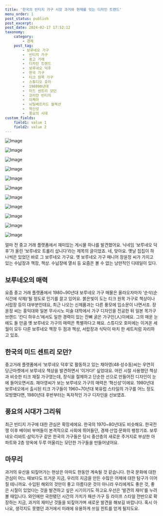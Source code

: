 ```yaml
---
title: '한국의 빈티지 가구 시장 과거와 현재를 잇는 디자인 트렌드'
menu_order: 1
post_status: publish
post_excerpt: 
post_date: 2024-02-17 17:52:12
taxonomy:
    category:
        - 경제
    post_tag:
        - 보루네오 가구
        -  빈티지 가구
        -  중고 거래
        -  디자인 트렌드
        -  보루네오 덕후
        -  한국 가구
        -  티크 원목 가구
        -  스튜디오 호미
        -  198090년대
        -  미드 센트리 모던
        -  코리안 빈티지
        -  이케아
        -  뉘틸베르카드 컬렉션
        -  혁신성
        -  풍요의 시대
custom_fields:
    field1: value 1
    field2: value 2
---
```


![Image](https://imgnews.pstatic.net/image/025/2024/02/11/0003340742_001_20240211175701055.jpg?type=w647)

![Image](https://imgnews.pstatic.net/image/025/2024/02/11/0003340742_002_20240211175701081.jpg?type=w647)

![Image](https://imgnews.pstatic.net/image/025/2024/02/11/0003340742_003_20240211175701107.jpg?type=w647)

![Image](https://imgnews.pstatic.net/image/025/2024/02/11/0003340742_004_20240211175701132.jpg?type=w647)

![Image](https://imgnews.pstatic.net/image/025/2024/02/11/0003340742_005_20240211175701160.jpg?type=w647)

![Image](https://imgnews.pstatic.net/image/025/2024/02/11/0003340742_006_20240211175701185.jpg?type=w647)

![Image](https://imgnews.pstatic.net/image/025/2024/02/11/0003340742_007_20240211175701214.jpg?type=w647)

![Image](https://imgnews.pstatic.net/image/025/2024/02/11/0003340742_008_20240211175701241.jpg?type=w647)

![Image](https://imgnews.pstatic.net/image/025/2024/02/11/0003340742_009_20240211175701268.jpg?type=w647)

![Image](https://imgnews.pstatic.net/image/025/2024/02/11/0003340742_010_20240211175701295.jpg?type=w647)

![Image](https://imgnews.pstatic.net/image/025/2024/02/11/0003340742_011_20240211175701323.jpg?type=w647)

얼마 전 중고 거래 플랫폼에서 재미있는 게시물 하나를 발견했어요. 닉네임 ‘보루네오 덕후’가 올린 ‘보루네오 트롤리 삽니다’라는 제목의 글이었죠. 네, 맞아요. 옛날 집집이 하나씩은 있었던 바로 그 보루네오 가구요. 옛 보루네오 가구 매니어 장윤정 씨가 가지고 있는 수납장과 책장, 책상. 수납장에 열쇠 등 요즘은 볼 수 없는 낭만적인 디테일이 있다. 
## 보루네오의 매력
요즘 중고 거래 플랫폼에서 1980~90년대 보루네오 가구 매물은 올라오자마자 ‘순삭(순식간에 삭제)’될 정도로 인기를 끌고 있어요. 붉은빛이 도는 티크 원목 가구로 책상이나 서랍장 등이 대부분인데요, 최근 나오는 신제품과는 다른 풍모에 입소문이 나면서죠. 
장윤정 씨는 홍익대와 일본 무사시노 미술 대학에서 가구 디자인을 전공한 뒤 일본 목가구 브랜드 ‘칸디 하우스’에서도 일한 경력이 있는 잔뼈 굵은 가구인(人)이에요. 그의 매운 눈에도 들 만큼 옛 보루네오 가구의 매력은 특별하다고 해요. 스튜디오 호미에는 이겨온 세월이 모두 다른 보루네오 책장 두 점과 책상, 서랍장과 식탁이 마치 한 세트처럼 자리하고 있죠. 
## 한국의 미드 센트리 모던?
중고거래 플랫폼에서 ‘보루네오 덕후’로 활동하고 있는 채아영(48·성수동)씨는 우연히 당근마켓에서 보루네오 책상을 발견하면서 ‘이거다!’ 싶었대요. 어린 시절 사용했던 책상과 비슷한 티크 재질 가구였는데, 장식을 절제하고 단순한 선으로 만들어진 디자인이 눈에 들어오면서죠. 
채아영씨가 보는 보루네오 가구의 매력은 ‘혁신성’이에요. 1980년대 보루네오에서 출시된 티크 가구들이 1960~70년대 북유럽 스타일의 가구를 어느 정도 모방했다면, 1980년대 후반부터는 독자적인 가구 디자인을 선보였죠. 
## 풍요의 시대가 그리워
최근 빈티지 가구에 대한 관심은 확장세에요. 한국의 1970~80년대도 비슷해요. 한국전쟁 이후 베이비 부머들이 본격적으로 사회에 뛰어들던, 경제·산업·문화의 팽창기죠. 보루네오·리바트·삼익가구 같은 한국의 가구들은 당시 중산층의 새로운 주거지로 부상한 아파트와 2층 양옥에 두루 어울리는 모던한 가구들을 만들어냈어요. 
## 마무리
과거의 유산을 되짚어가는 현상은 아마도 한동안 계속될 것 같습니다. 한국 문화에 대한 관심이 어느 때보다도 뜨거운 지금, 우리의 지금을 만든 수많은 어제에 대한 탐구가 이어질 테니까요. 수입된 해외의 것만이 좋고 아름다운 것이 아니라 우리에게도 좋은 것, 좋은 시절이 있었다는 것을 발견하고 싶은 시기이기도 하고요.우선은 ‘발견의 재미’를 누려볼 때입니다. 와인에만 국한됐던 시간의 가치가 패션·가구 등 라이프 스타일 전반으로 확장하는 지금, 과거의 재미난 것들을 되짚어가며 새로운 발견을 해보길 바랍니다. 혹시 아나요, 생각지도 못했던 과거에서 미래에 유용하게 쓰일 힌트를 얻게 될지도요.
